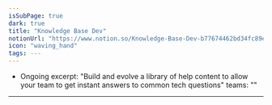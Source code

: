 ```yaml
---
isSubPage: true
dark: true
title: "Knowledge Base Dev"
notionUrl: "https://www.notion.so/Knowledge-Base-Dev-b77674462bd34fc89ead32a06ffcc7d5"
icon: "waving_hand"
tags: ---
---
```

 - Ongoing
excerpt: "Build and evolve a library of help content to allow your team to get instant answers to common tech questions"
teams: ""
---
